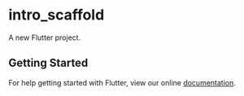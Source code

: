 # intro_scaffold

A new Flutter project.

## Getting Started

For help getting started with Flutter, view our online
[documentation](https://flutter.io/).
